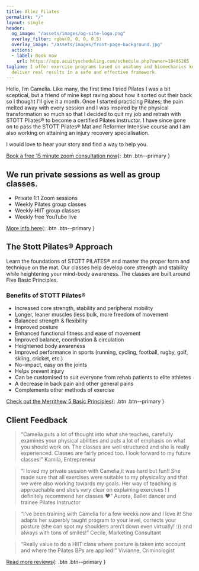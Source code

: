 ```yaml
---
title: Allez Pilates
permalink: "/"
layout: single
header:
  og_image: "/assets/images/og-site-logo.png"
  overlay_filter: rgba(0, 0, 0, 0.5)
  overlay_image: "/assets/images/front-page-background.jpg"
  actions:
  - label: Book now
    url: https://app.acuityscheduling.com/schedule.php?owner=19405285
tagline: I offer exercise programs based on anatomy and biomechanics knowledge that
  deliver real results in a safe and effective framework.
---
```


Hello, I’m Camelia. Like many, the first time I tried Pilates I was a bit sceptical, but a friend of mine kept raving about how it sorted out their back so I thought I’ll give it a month. Once I started practicing Pilates; the pain melted away with every session and I was inspired by the physical transformation so much so that I decided to quit my job and retrain with STOTT Pilates® to become a certified Pilates instructor. I have since gone on to pass the STOTT Pilates® Mat and Reformer Intensive course and I am also working on attaining an injury recovery specialisation.

I would love to hear your story and find a way to help you.

[Book a free 15 minute zoom consultation now](https://allezpilates.as.me/free15min-consultation){: .btn .btn--primary }


## We run private sessions as well as group classes.

- Private 1:1 Zoom sessions
- Weekly Pilates group classes 
- Weekly HIIT group classes  
- Weekly free YouTube live

[More info here](/sessions){: .btn .btn--primary }

## The Stott Pilates® Approach

Learn the foundations of STOTT PILATES® and master the proper form and technique on the mat. Our classes help develop core strength and stability while heightening your mind-body awareness. The classes are built around Five Basic Principles.

### Benefits of STOTT Pilates®

- Increased core strength, stability and peripheral mobility
- Longer, leaner muscles (less bulk, more freedom of movement
- Balanced strength & flexibility
- Improved posture
- Enhanced functional fitness and ease of movement
- Improved balance, coordination & circulation
- Heightened body awareness
- Improved performance in sports (running, cycling, football, rugby, golf, skiing, cricket, etc.)
- No-impact, easy on the joints
- Helps prevent injury
- Can be customised to suit everyone from rehab patients to elite athletes
- A decrease in back pain and other general pains
- Complements other methods of exercise

[Check out the Merrithew 5 Basic Principles](https://www.merrithew.com/stott-pilates/warmup/en/principles/five-basic-principles){: .btn .btn--primary }

## Client Feedback

> “Camelia puts a lot of thought into what she teaches, carefully examines your physical abilities and puts a lot of emphasis on what you should work on. The classes are well structured and she is really experienced. Classes are fairly priced too. I look forward to my future classes!”
> Kamila, Entrepreneur

> “I loved my private session with Camelia,it was hard but fun!! She made sure that all exercises were suitable to my physicality and that we were also working towards my goals. Her way of teaching is approachable and she’s very clear on explaining exercises ! I definitely recommend her classes ❤️”
> Aurora, Ballet dancer and trainee Pilates Instructor

> “I’ve been training with Camelia for a few weeks now and I love it! She adapts her superbly taught program to your level, corrects your posture (she can spot my shoulders aren’t down even virtually! :)) and always with tons of smiles!”
> Cecile, Marketing Consultant

> “Really value to do a HIIT class where posture is taken into account and where the Pilates BPs are applied!”
> Vivianne, Criminologist

[Read more reviews](https://www.facebook.com/pg/allezpilates/reviews/){: .btn .btn--primary }
